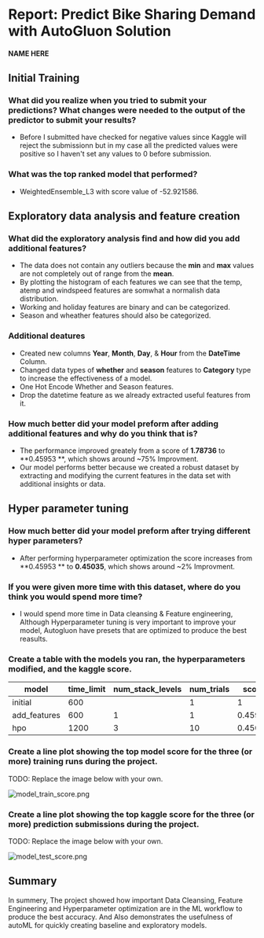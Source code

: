 # Report: Predict Bike Sharing Demand with AutoGluon Solution
#### NAME HERE

## Initial Training
### What did you realize when you tried to submit your predictions? What changes were needed to the output of the predictor to submit your results?
- Before I submitted  have checked for negative values since Kaggle will reject the submissionn but in my case all the predicted values were positive so I haven't set any values to 0 before submission.

### What was the top ranked model that performed?
- WeightedEnsemble_L3 with score value of -52.921586.

## Exploratory data analysis and feature creation
### What did the exploratory analysis find and how did you add additional features?
- The data does not contain any outliers because the **min** and **max** values are not completely out of range from the **mean**.
- By plotting the histogram of each features we can see that the temp, atemp and windspeed features are somwhat a normalish data distribution.
- Working and holiday features are binary and can be categorized.
- Season and wheather features should also be categorized.

### Additional deatures
- Created new columns **Year**,  **Month**, **Day**, & **Hour** from the **DateTime** Column.
- Changed data types of **whether** and **season** features to **Category** type to increase the effectiveness of a model.
- One Hot Encode Whether and Season features.
- Drop the datetime feature as we already extracted useful features from it.

### How much better did your model preform after adding additional features and why do you think that is?
- The performance improved greately from a score of **1.78736** to **0.45953 **, which shows around ~75% Improvment.
- Our model performs better because we created a robust dataset by extracting and modifying the current features in the data set with additional insights or data. 

## Hyper parameter tuning
### How much better did your model preform after trying different hyper parameters?
- After performing hyperparameter optimization the score increases from  **0.45953 ** to **0.45035**, which shows around ~2% Improvment.

### If you were given more time with this dataset, where do you think you would spend more time?
- I would spend more time in Data cleansing & Feature engineering, Although Hyperparameter tuning is very important to improve your model, Autogluon have presets that are optimized to produce the best reasults.

### Create a table with the models you ran, the hyperparameters modified, and the kaggle score.
|model|time_limit|num_stack_levels|num_trials|score|
|--|--|--|--|--|
|initial|600||1|1|1.78736|
|add_features|600|1|1|0.45953|
|hpo|1200|3|10|0.45035|

### Create a line plot showing the top model score for the three (or more) training runs during the project.

TODO: Replace the image below with your own.

![model_train_score.png](img/model_train_score.png)

### Create a line plot showing the top kaggle score for the three (or more) prediction submissions during the project.

TODO: Replace the image below with your own.

![model_test_score.png](img/model_test_score.png)

## Summary
In summery, The project showed how important Data Cleansing, Feature Engineering and Hyperparameter optimization are in the ML workflow to produce the  best accuracy.
And Also demonstrates the usefulness of autoML for quickly creating baseline and exploratory models.

